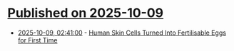 # [Published on 2025-10-09](index.md)

* [2025-10-09, 02:41:00](https://soylentnews.org/article.pl?sid=25/10/06/1325211&from=rss) - [Human Skin Cells Turned Into Fertilisable Eggs for First Time](https://soylentnews.org/article.pl?sid=25/10/06/1325211&from=rss)
